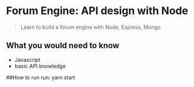 # Forum Engine: API design with Node
>Learn to build a forum engine with Node, Express, Mongo

## What you would need to know
* Javascript
* basic API knowledge

##How to run 
run: yarn start

